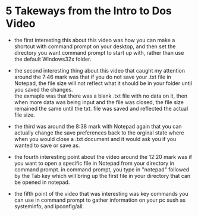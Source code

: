 # 5 Takeways from the Intro to Dos Video

- the first interesting this about this video was how you can make a shortcut with command prompt on your desktop, and then set the directory you want command prompt to start up with, rather than use the default Windows32x folder.

- the second interesting thing about this video that caught my attention around the 7:46 mark was that if you do not save your .txt file in Notepad, the file size will not reflect what it should be in your folder until you saved the changes.<br/>
 the exmaple was that there was a blank .txt file with no data on it, then when more data was being input and the file was closed, the file size remained the same until the txt. file was saved and reflected the actual file size.

- the third was around the 8:38 mark with Notepad again that you can actually change the save preferences back to the orginal state where when you would close a .txt document and it would ask you if you wanted to save or save as.

- the fourth interesting point about the video around the 12:20 mark was if you want to open a specific file in Notepad from your directory in command prompt. in command prompt, you type in "notepad" followed by the Tab key which will bring up the first file in your directory that can be opened in notepad.

- the fifth point of the video that was interesting was key commands you can use in command prompt to gather information on your pc sush as systeminfo, and ipconfig/all.
